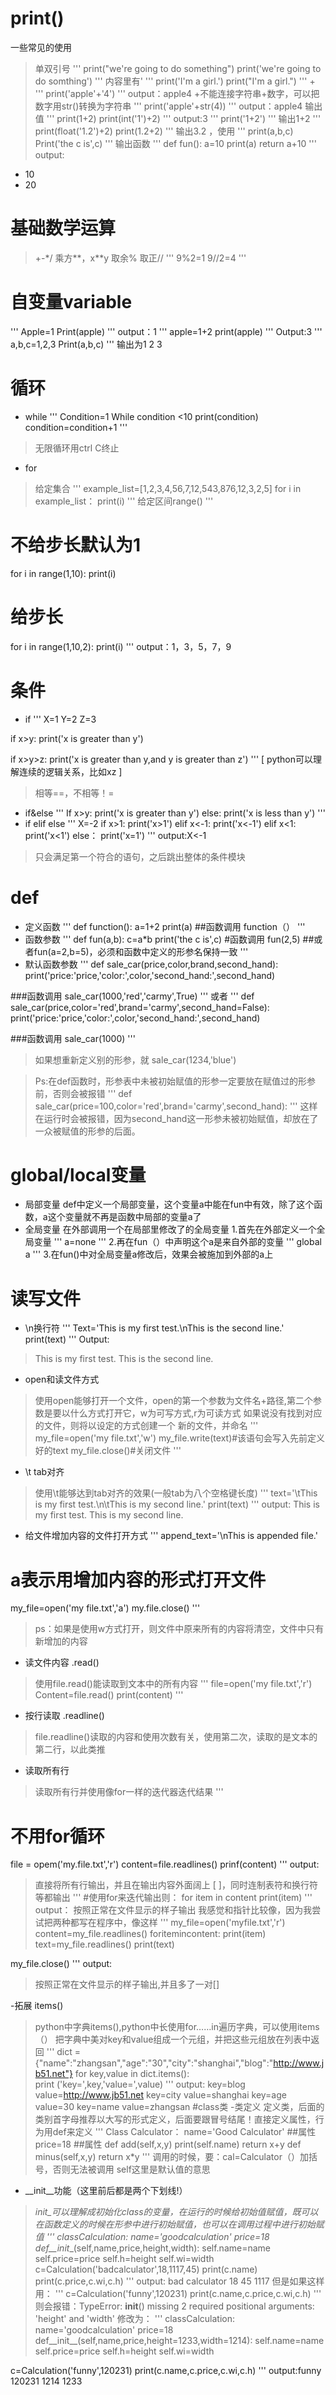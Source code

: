 # print()
一些常见的使用
> 单双引号
'''
print("we're going to do something")
print('we're going to do somthing')
'''
> 内容里有'
'''
print('I\'m a girl.')
print("I'm a girl.")
'''
> +
'''
print('apple'+'4')
'''
output：apple4
> +不能连接字符串+数字，可以把数字用str()转换为字符串
'''
 print('apple'+str(4))
'''
output：apple4
> 输出值
'''
 print(1+2) 
 print(int('1')+2)
'''
output:3
'''
print('1+2')
'''
输出1+2
'''
print(float('1.2')+2)
print(1.2+2)
'''
 输出3.2
> ，使用
'''
print(a,b,c)
Print('the c is',c)
'''
> 输出函数
'''
def fun():
     a=10
   print(a)
   return a+10
'''
output:
- 10
- 20

# 基础数学运算
> +-*/
> 乘方**，x**y
> 取余%
> 取正//
'''
9%2=1
9//2=4
'''

# 自变量variable
'''
Apple=1
Print(apple)
'''
output：1
'''
 apple=1+2
 print(apple)
'''
Output:3
'''
 a,b,c=1,2,3
Print(a,b,c)
'''
输出为1 2 3

# 循环
- while
'''
Condition=1
While condition <10
   print(condition)
   condition=condition+1
'''
> 无限循环用ctrl C终止
- for
> 给定集合
'''
example_list=[1,2,3,4,56,7,12,543,876,12,3,2,5]
for i in example_list：
    print(i)
'''
> 给定区间range()
'''
# 不给步长默认为1
for i in range(1,10):
     print(i)
# 给步长
for i in range(1,10,2):
    print(i)
'''
output：1，3，5，7，9
# 条件
- if
'''
X=1
Y=2
Z=3

if x>y:
   print('x is greater than y')

if x>y>z:
   print('x is greater than y,and y is greater than z')
'''
[ python可以理解连续的逻辑关系，比如x<y>z ]
> 相等==，不相等！=
- if&else
'''
If x>y:
  print('x is greater than y')
 else:
  print('x is less than y')
'''
- if elif else
'''
X=-2
if x>1:
  print('x>1')
elif x<-1:
  print('x<-1')
elif x<1:
 print('x<1')
else：
 print('x=1')
'''
output:X<-1
> 只会满足第一个符合的语句，之后跳出整体的条件模块

# def
- 定义函数
'''
 def function():
       a=1+2
       print(a)
##函数调用
function（）
'''
- 函数参数
'''
 def fun(a,b):
    c=a*b
   print('the c is',c)
#函数调用
 fun(2,5)
##或者fun(a=2,b=5)，必须和函数中定义的形参名保持一致
'''
- 默认函数参数
'''
def sale_car(price,color,brand,second_hand):  
    print('price:'price,'color:',color,'second_hand:',second_hand)

###函数调用
sale_car(1000,'red','carmy',True)
'''
或者
'''
 def sale_car(price,color='red',brand='carmy',second_hand=False):  
     print('price:'price,'color:',color,'second_hand:',second_hand)

###函数调用
sale_car(1000)
'''
> 如果想重新定义别的形参，就   sale_car(1234,'blue')

> Ps:在def函数时，形参表中未被初始赋值的形参一定要放在赋值过的形参前，否则会被报错
'''
def sale_car(price=100,color='red',brand='carmy',second_hand):
'''
这样在运行时会被报错，因为second_hand这一形参未被初始赋值，却放在了一众被赋值的形参的后面。

# global/local变量
- 局部变量
def中定义一个局部变量，这个变量a中能在fun中有效，除了这个函数，a这个变量就不再是函数中局部的变量a了
- 全局变量
在外部调用一个在局部里修改了的全局变量
1.首先在外部定义一个全局变量
'''
a=none
'''
2.再在fun（）中声明这个a是来自外部的变量
'''
  global a
'''
3.在fun()中对全局变量a修改后，效果会被施加到外部的a上

# 读写文件
- \n换行符
'''
Text='This is my first test.\nThis is the second line.' 
print(text)
'''
Output:
> This is my first test.
> This is the second line.
- open和读文件方式
> 使用open能够打开一个文件，open的第一个参数为文件名+路径,第二个参数是要以什么方式打开它，w为可写方式,r为可读方式
> 如果说没有找到对应的文件，则将以设定的方式创建一个 新的文件，并命名
'''
my_file=open('my file.txt','w') 
my_file.write(text)#该语句会写入先前定义好的text
my_file.close()#关闭文件
'''
- \t  tab对齐
>使用\t能够达到tab对齐的效果(一般tab为八个空格键长度)
'''
 text='\tThis is my first test.\n\tThis is my second line.'
 print(text)
 '''
 output:
 >     This is my first test.
 >     This is my second line.
 - 给文件增加内容的文件打开方式
 '''
 append_text='\nThis is appended file.' 
 # a表示用增加内容的形式打开文件
 my_file=open('my file.txt','a')
 my.file.close()
 '''
> ps：如果是使用w方式打开，则文件中原来所有的内容将清空，文件中只有新增加的内容
- 读文件内容 .read()
> 使用file.read()能读取到文本中的所有内容
'''
file=open('my file.txt','r')
Content=file.read()
print(content)
'''
- 按行读取 .readline()
> file.readline()读取的内容和使用次数有关，使用第二次，读取的是文本的第二行，以此类推

- 读取所有行
> 读取所有行并使用像for一样的迭代器迭代结果
'''
# 不用for循环
file = opem('my.file.txt','r')
 content=file.readlines()
 prinf(content)
'''
output:
> 直接将所有行输出，并且在输出内容外面阔上  [    ]，同时连制表符和换行符等都输出
'''
#使用for来迭代输出则：
for item in content
    print(item)
'''
output：
> 按照正常在文件显示的样子输出
> 我感觉和指针比较像，因为我尝试把两种都写在程序中，像这样
'''
my_file=open('myfile.txt','r')
content=my_file.readlines()
foritemincontent:
print(item)
text=my_file.readlines()
print(text)

my_file.close()
'''
output:
> 按照正常在文件显示的样子输出,并且多了一对[]

-拓展 items()
> python中字典items(),python中长使用for……in遍历字典，可以使用items（）
把字典中美对key和value组成一个元组，并把这些元组放在列表中返回
'''
dict = {"name":"zhangsan","age":"30","city":"shanghai","blog":"http://www.jb51.net"} 
for key,value in dict.items():    
    print ('key=',key,'value=',value)
'''
output:
> key=blog  value=http://www.jb51.net
> key=city  value=shanghai
> key=age   value=30
> key=name  value=zhangsan
#class类
-类定义
> 定义类，后面的类别首字母推荐以大写的形式定义，后面要跟冒号结尾！直接定义属性，行为用def来定义
'''
Class Calculator：
        name='Good Calculator'  ##属性
        price=18                ##属性
        def add(self,x,y)
               print(self.name)
               return x+y
        def  minus(self,x,y)
                return x*y 
'''
> 调用的时候，要：cal=Calculator（）加括号，否则无法被调用
> self这里是默认值的意思
- __init__功能（这里前后都是两个下划线!）
> _init_可以理解成初始化class的变量，在运行的时候给初始值赋值，既可以在函数定义的时候在形参中进行初始赋值，也可以在调用过程中进行初始赋值
'''
classCalculation:
name='goodcalculation'
price=18
def__init__(self,name,price,height,width):
     self.name=name
     self.price=price
     self.h=height
     self.wi=width
c=Calculation('badcalculator',18,1117,45)
print(c.name)
print(c.price,c.wi,c.h)
'''
output:
> bad calculator
> 18 45 1117
> 但是如果这样用：
'''
c=Calculation('funny',120231)
print(c.name,c.price,c.wi,c.h)
'''
则会报错：TypeError: __init__() missing 2 required positional arguments: 'height' and 'width'
> 修改为：
'''
classCalculation:
name='goodcalculation'
price=18
     def__init__(self,name,price,height=1233,width=1214):
       self.name=name
       self.price=price
       self.h=height
       self.wi=width

c=Calculation('funny',120231)
print(c.name,c.price,c.wi,c.h)
'''
output:funny 120231 1214 1233










 







